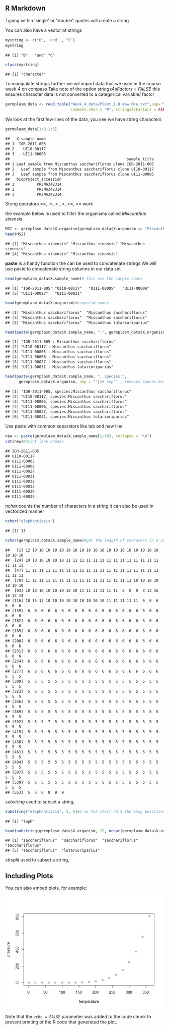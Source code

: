 R Markdown
----------

Typing within 'single' or "double" quotes will create a string

You can also have a vector of strings

``` r
mystring <- c("B", 'and' , "C")
mystring
```

    ## [1] "B"   "and" "C"

``` r
class(mystring)
```

    ## [1] "character"

To manipulate strings further we wil import data that we used in the course week 4 on compass Take note of the option *stringsAsFactors = FALSE* this ensures character data is not converted to a categorical variable/ factor

``` r
germplasm_data <- read.table("Week_4_data/Plant.1.0 New Msa.txt",sep="\t", header = TRUE,
                             comment.char = "#", stringsAsFactors = FALSE)
```

We look at the first few lines of the data, you see we have string characters

``` r
germplasm_data[1:3,1:3]
```

    ##   X.sample_name
    ## 1  IGR-2011-005
    ## 2    UI10-00117
    ## 3    UI11-00005
    ##                                                    sample_title
    ## 1 Leaf sample from Miscanthus sacchariflorus clone IGR-2011-005
    ## 2   Leaf sample from Miscanthus sacchariflorus clone UI10-00117
    ## 3   Leaf sample from Miscanthus sacchariflorus clone UI11-00005
    ##   bioproject_accession
    ## 1          PRJNA342314
    ## 2          PRJNA342314
    ## 3          PRJNA342314

String operators ==, !=, &gt; , &lt;, &gt;=, &lt;= work

the example below is used to filter the organisms called *Miscanthus sinensis*

``` r
MSI <- germplasm_data$X.organism[germplasm_data$X.organism == "Miscanthus sinensis"]
head(MSI)
```

    ## [1] "Miscanthus sinensis" "Miscanthus sinensis" "Miscanthus sinensis"
    ## [4] "Miscanthus sinensis" "Miscanthus sinensis"

**paste** is a handy function the can be used to concatenate strings We will use paste to concatenate string columns in our data set

``` r
head(germplasm_data$X.sample_name)# this are the sample names
```

    ## [1] "IGR-2011-005" "UI10-00117"   "UI11-00005"   "UI11-00006"  
    ## [5] "UI11-00027"   "UI11-00031"

``` r
head(germplasm_data$X.organism)#organism names
```

    ## [1] "Miscanthus sacchariflorus"  "Miscanthus sacchariflorus" 
    ## [3] "Miscanthus sacchariflorus"  "Miscanthus sacchariflorus" 
    ## [5] "Miscanthus sacchariflorus"  "Miscanthus lutarioriparius"

``` r
head(paste(germplasm_data$X.sample_name, ":", germplasm_data$X.organism))
```

    ## [1] "IGR-2011-005 : Miscanthus sacchariflorus"
    ## [2] "UI10-00117 : Miscanthus sacchariflorus"  
    ## [3] "UI11-00005 : Miscanthus sacchariflorus"  
    ## [4] "UI11-00006 : Miscanthus sacchariflorus"  
    ## [5] "UI11-00027 : Miscanthus sacchariflorus"  
    ## [6] "UI11-00031 : Miscanthus lutarioriparius"

``` r
head(paste(germplasm_data$X.sample_name, ", species:", 
      germplasm_data$X.organism, sep = ""))# sep"" , removes spaces between strings
```

    ## [1] "IGR-2011-005, species:Miscanthus sacchariflorus"
    ## [2] "UI10-00117, species:Miscanthus sacchariflorus"  
    ## [3] "UI11-00005, species:Miscanthus sacchariflorus"  
    ## [4] "UI11-00006, species:Miscanthus sacchariflorus"  
    ## [5] "UI11-00027, species:Miscanthus sacchariflorus"  
    ## [6] "UI11-00031, species:Miscanthus lutarioriparius"

Use paste with common separators like tab and new line

``` r
new <- paste(germplasm_data$X.sample_name[1:10], collapse = "\n")
cat(new)#print line breaks
```

    ## IGR-2011-005
    ## UI10-00117
    ## UI11-00005
    ## UI11-00006
    ## UI11-00027
    ## UI11-00031
    ## UI11-00032
    ## UI11-00033
    ## UI11-00034
    ## UI11-00035

*nchar* counts the number of characters in a string it can also be used in vectorized manner

``` r
nchar("elephantiasis")
```

    ## [1] 13

``` r
nchar(germplasm_data$X.sample_name)#get the length of characers in a vector
```

    ##   [1] 12 10 10 10 10 10 10 10 10 10 10 10 10 10 10 10 10 10 10 10 10 10 10
    ##  [24] 10 10 10 10 10 10 11 11 11 11 11 11 11 11 11 11 11 11 11 11 11 11 11
    ##  [47] 11 11 11 11 11 11 11 11 11 11 11 11 11 11 11 11 11 11 11 11 11 11 11
    ##  [70] 11 11 11 11 11 11 11 11 11 11 11 11 11 11 11 11 10 10 10 10 10 10 10
    ##  [93] 10 10 10 10 10 10 10 10 11 11 11 11 11 11  8  8  8  8 13 16 16 12 14
    ## [116] 18 15 13 10 10 10 10 10 10 10 10 10 11 11 11 11 11  6  6  6  6  6  6
    ## [139]  6  6  6  6  6  6  6  6  6  6  6  6  6  6  6  6  6  6  6  6  6  6  6
    ## [162]  6  6  6  6  6  6  6  6  6  6  6  6  6  6  6  6  6  6  6  6  6  6  6
    ## [185]  6  6  6  6  6  6  6  6  6  6  6  6  6  6  6  6  6  6  6  6  6  6  6
    ## [208]  6  6  6  6  6  6  6  6  6  6  6  6  6  6  6  6  6  6  6  6  6  6  6
    ## [231]  6  6  6  6  6  6  6  6  6  6  6  6  6  6  6  6  6  6  6  6  6  6  6
    ## [254]  6  6  6  6  6  6  6  6  6  6  6  6  6  6  6  6  6  6  6  6  6  6  6
    ## [277]  6  6  6  6  6  6  6  6  6  6  6  6  6  6  6  6  6  6  6  6  6  5  5
    ## [300]  5  5  5  5  5  5  5  5  5  5  5  5  5  5  5  5  5  5  5  5  5  5  5
    ## [323]  5  5  5  5  5  5  5  5  5  5  5  5  5  5  5  5  5  5  5  5  5  5  5
    ## [346]  5  5  5  5  5  5  5  5  5  5  5  5  5  5  5  5  5  5  5  5  5  5  5
    ## [369]  5  5  5  5  5  5  5  5  5  5  5  5  5  5  5  5  5  5  5  5  5  5  5
    ## [392]  5  5  5  7  5  5  5  5  5  5  5  5  5  5  5  5  5  5  5  5  5  5  5
    ## [415]  5  5  5  5  5  5  5  5  5  5  5  5  5  5  5  5  5  5  5  5  5  5  5
    ## [438]  5  5  5  5  5  5  5  5  5  5  5  5  5  5  5  5  5  5  5  5  5  5  5
    ## [461]  5  5  5  5  5  5  5  5  5  5  5  5  5  5  5  5  5  5  5  5  5  5  5
    ## [484]  5  5  5  5  5  5  5  5  5  5  5  5  5  5  5  5  5  5  5  5  5  5  5
    ## [507]  5  5  5  5  5  5  5  5  5  5  5  5  5  5  5  5  5  5  5  5  5  5  5
    ## [530]  5  5  5  5  5  5  5  5  5  5  5  5  5  5  5  5  5  5  5  5  5  5  5
    ## [553]  5  5  6  8  9  9

*substring* used to subset a string,

``` r
substring("elephantiasis", 2, 5)#2-is the start nd 5 the stop positions
```

    ## [1] "leph"

``` r
head(substring(germplasm_data$X.organism, 12, nchar(germplasm_data$X.organism)))#apply to a vector
```

    ## [1] "sacchariflorus"  "sacchariflorus"  "sacchariflorus"  "sacchariflorus" 
    ## [5] "sacchariflorus"  "lutarioriparius"

*strsplit* used to subset a string,

Including Plots
---------------

You can also embed plots, for example:

![](Week_4_strings_files/figure-markdown_github/pressure-1.png)

Note that the `echo = FALSE` parameter was added to the code chunk to prevent printing of the R code that generated the plot.

